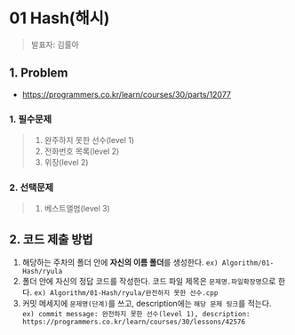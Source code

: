 # 01 Hash(해시)
> 발표자: 김률아  
## 1. Problem
  * https://programmers.co.kr/learn/courses/30/parts/12077

   ### 1. 필수문제
  >  1. 완주하지 못한 선수(level 1)
  >  2. 전화번호 목록(level 2)
  >  3. 위장(level 2)

  ### 2. 선택문제
 > 1. 베스트앨범(level 3)

## 2. 코드 제출 방법
1. 해당하는 주차의 폴더 안에 **자신의 이름 폴더**를 생성한다. `ex) Algorithm/01-Hash/ryula`
2. 폴더 안에 자신의 정답 코드를 작성한다. 코드 파일 제목은 `문제명.파일확장명`으로 한다. `ex) Algorithm/01-Hash/ryula/완전하지 못한 선수.cpp`
3. 커밋 메세지에 `문제명(단계)`를 쓰고, description에는 `해당 문제 링크`를 적는다.  
`ex) commit message: 완전하지 못한 선수(level 1), description: https://programmers.co.kr/learn/courses/30/lessons/42576`
